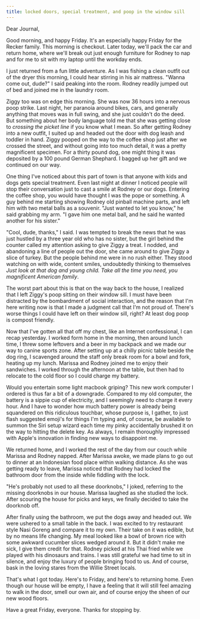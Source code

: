 ```yaml
---
title: locked doors, special treatment, and poop in the window sill
---
```


Dear Journal,

Good morning, and happy Friday. It's an especially happy Friday for the
Recker family. This morning is checkout. Later today, we'll pack the car
and return home, where we'll break out just enough furniture for Rodney
to nap and for me to sit with my laptop until the workday ends.

I just returned from a fun little adventure. As I was fishing a clean
outfit out of the dryer this morning, I could hear stirring in his air
mattress. "Wanna come out, dude?" I said peaking into the room. Rodney
readily jumped out of bed and joined me in the laundry room.

Ziggy too was on edge this morning. She was now 36 hours into a nervous
poop strike. Last night, her paranoia around bikes, cars, and generally
anything that moves was in full swing, and she just couldn't do the
deed. But something about her body language told me that she was getting
close to *crossing the picket line* if you know what I mean. So after
getting Rodney into a new outfit, I suited up and headed out the door
with dog leash and toddler in hand. Ziggy pooped on the way to the
coffee shop just after we crossed the street, and without going into too
much detail, it was a pretty magnificent specimen. For a thirty pound
dog, one might thing it was deposited by a 100 pound German Shephard. I
bagged up her gift and we continued on our way.

One thing I've noticed about this part of town is that anyone with kids
and dogs gets special treatment. Even last night at dinner I noticed
people will stop their conversation just to cast a smile at Rodney or
our dogs. Entering the coffee shop, you would have thought I was the
pope or something. A guy behind me starting showing Rodney old pinball
machine parts, and left him with two metal balls as a souvenir. "Just
wanted to let you know," he said grabbing my arm. "I gave him one metal
ball, and he said he wanted another for his sister."

"Cool, dude, thanks," I said. I was tempted to break the news that he
was just hustled by a three year old who has no sister, but the girl
behind the counter called my attention asking to give Ziggy a treat. I
nodded, and abandoning a line of people out the door, she came around to
give Ziggy a slice of turkey. But the people behind me were in no rush
either. They stood watching on with wide, content smiles, undoubtedly
thinking to themselves *Just look at that dog and young* *child.* *Take
all the time you need, you magnificent American family*.

The worst part about this is that on the way back to the house, I
realized that I left Ziggy's poop sitting on their window sill. I must
have been distracted by the bombardment of social interaction, and the
reason that I'm here writing now is that I made a judgment call that I'm
not proud of. There's worse things I could have left on their window
sill, right? At least dog poop is compost friendly.

Now that I've gotten all that off my chest, like an Internet
confessional, I can recap yesterday. I worked form home in the morning,
then around lunch time, I threw some leftovers and a beer in my backpack
and we made our way to canine sports zone. After setting up at a chilly
picnic table beside the dog ring, I scavenged around the staff only
break room for a bowl and fork, heating up my lunch. Marissa and Rodney
joined me to enjoy their sandwiches. I worked through the afternoon at
the table, but then had to relocate to the cold floor so I could charge
my battery.

Would you entertain some light macbook griping? This new work computer I
ordered is thus far a bit of a downgrade. Compared to my old computer,
the battery is a sippie cup of electricity, and I seemingly need to
charge it every hour. And I have to wonder how much battery power is
already being squandered on this ridiculous touchbar, whose purpose is,
I gather, to just flash suggested emoji's for things I'm typing and, of
course, be available to summon the Siri setup wizard each time my pinky
accidentally brushed it on the way to hitting the delete key. As always,
I remain thoroughly impressed with Apple's innovation in finding new
ways to disappoint me.

We returned home, and I worked the rest of the day from our couch while
Marissa and Rodney napped. After Marissa awoke, we made plans to go out
to dinner at an Indonesian food place within walking distance. As she
was getting ready to leave, Marissa noticed that Rodney had locked the
bathroom door from the inside while fiddling with the lock.

"He's probably not used to all these doorknobs," I joked, referring to
the missing doorknobs in our house. Marissa laughed as she studied the
lock. After scouring the house for picks and keys, we finally decided to
take the doorknob off.

After finally using the bathroom, we put the dogs away and headed out.
We were ushered to a small table in the back. I was excited to try
restaurant style Nasi Goreng and compare it to my own. Their take on it
was edible, but by no means life changing. My meal looked like a bowl of
brown rice with some awkward cucumber slices wedged around it. But it
didn't make me sick, I give them credit for that. Rodney picked at his
Thai fried while we played with his dinosaurs and trains. I was still
grateful we had time to sit in silence, and enjoy the luxury of people
bringing food to us. And of course, bask in the loving stares from the
Willie Street locals.

That's what I got today. Here's to Friday, and here's to returning home.
Even though our house will be empty, I have a feeling that it will still
feel amazing to walk in the door, smell our own air, and of course enjoy
the sheen of our new wood floors.

Have a great Friday, everyone. Thanks for stopping by.

